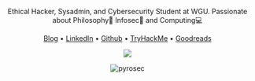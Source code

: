 <p align="center">Ethical Hacker, Sysadmin, and Cybersecurity Student at WGU. Passionate about Philosophy📜 Infosec🔐 and Computing💻</p>
  
<p align="center">
  <a href="https://dadavidson.github.io" target="_blank">Blog</a> •
  <a href="https://www.linkedin.com/in/danieldav/" target="_blank">LinkedIn</a> •
  <a href="https://github.com/pyrosec" target="_blank">Github</a> •
  <a href="https://tryhackme.com/p/Pyr0" target="_blank">TryHackMe</a> •
  <a href="https://www.goodreads.com/daniel_reads" target="_blank">Goodreads</a>
</p>

<p align="center"><img src="https://github-readme-stats.vercel.app/api?username=pyrosec&show_icons=true&theme=city_lights"><p>

<p align="center"><img src="https://komarev.com/ghpvc/?username=pyrosec&label=Profile%20views&color=0e75b6&style=flat" alt="pyrosec" /> </p>
